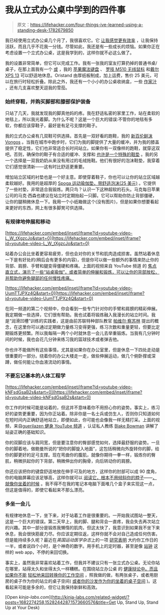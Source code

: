 # 我从立式办公桌中学到的四件事

> 原文：<https://lifehacker.com/four-things-ive-learned-using-a-standing-desk-1782679850>

我已经使用立式办公桌几个月了，我很喜欢它。它 [让我感觉更有效率](https://lifehacker.com/a-standing-desk-makes-me-more-productive-even-if-it-s-1766137972) ，让我保持活跃，而且几乎不花我一分钱。尽管如此，我还是有一些成长的烦恼。如果你正在考虑设置一个立式办公桌，这是我学到的，这样你就不必这么做了。



我的设置非常简单，但它可以完成工作。我有一张我的室友打算扔掉的普通书桌/桌子，在那上面我有一个 [或](http://oristand.co/) ，我的 [苹果魔法键盘](http://www.apple.com/shop/product/MLA22LL/A/magic-keyboard-us-english) 、 [罗技 M510 无线鼠标](https://www.amazon.com/Logitech-910-001822-M510-Wireless-Mouse/dp/B003NR57BY/?asc_campaign=InlineText&asc_refurl=https://lifehacker.com/four-things-ive-learned-using-a-standing-desk-1782679850&asc_source=&tag=kinjalifehackerlink-20) 和[戴尔 XPS 13](http://www.dell.com/us/p/xps-13-9350-laptop/pd) 可以舒适地休息。Oristand 由厚纸板制成，加上运费，售价 25 美元，可以在旅行时轻松折叠。除此之外，我还有一个小小的办公桌收纳盒，一些 [作家汁](https://en.wikipedia.org/wiki/Lagavulin_distillery) ，还有几支喜欢整天逗我的雪茄。

### **始终穿鞋，并购买脚部和膝部保护装备**

只站了几天，我就发现我的脚真他妈的疼。我在舒适私密的家里工作，站在柔软的地毯上，所以我光着脚。为什么不呢？这是一个巨大的错误:不管你的地毯有多软，你都应该穿鞋子，最好是有足弓支撑的鞋子。

我的立式办公桌有几双鞋可供选择。首先是一双好看的跑鞋，我的 [新百伦鲜沫 Vongos](http://www.newbalance.com/pd/fresh-foam-vongo/MVNGO.html#color=Grey_with_Outer%20Space_and_Toxic) 。当我在城市中跑步时，它们为我的脚提供了大量的缓冲，并为我的膝盖提供了稳定性，它们也非常适合长时间站立。如果你有一双像样的跑鞋，就穿这双吧。否则，确保你的鞋子有合适的缓冲、支撑和 [也许是一个特殊的鞋垫](https://lifehacker.com/how-to-survive-long-holiday-shifts-as-a-retail-worker-1464023647) 。我的另一个选择是一双我奶奶从来没有用过的毛绒拖鞋。他们有很好的泡沫鞋垫，我穿着它们感觉很清新——这有时比舒适更重要。



增加站立区域的衬垫也是一个好主意。即使穿着鞋子，你也可以让你的站立区域越柔软越好。我用的是超厚的 [Spoga 运动瑜伽垫，带舒适泡沫(25 美元)](https://www.amazon.com/dp/B00O92OUUG/ref=twister_B018JSWVJM?_encoding=UTF8&asc_campaign=InlineText&asc_refurl=https://lifehacker.com/four-things-ive-learned-using-a-standing-desk-1782679850&asc_source=&psc=1&tag=kinjalifehackerlink-20) 。它提供了一些衬垫，非常适合我锻炼。两只鸟？认识一下这种超软的石头。马克每日苹果公司的马克·西森也建议在站立时定期抬起一只脚。它可以帮助你防止背部僵硬，让你的腿稍微休息一下。我用一个小纸箱做这个(没有图片)，但是如果你想要看起来更好的东西，网上有很多脚凳可供选择。

### 有规律地伸展和移动

 [https://lifehacker.com/embed/inset/iframe?id=youtube-video-L_W_tXgzcJo&start=0](https://lifehacker.com/embed/inset/iframe?id=youtube-video-L_W_tXgzcJo&start=0) 

站着办公会比坐着更容易疲劳，但也会对你的关节和肌肉造成损害。虽然站着休息一下是有好处的(稍后会有更多的内容)，但是你可以做一些额外的事情来防止你的背部、肩膀、手臂和腿变得僵硬和疼痛。上面的视频来自 YouTube 频道 的 [焦点直立式，演示了一些“站桌瑜伽”，或者简单的伸展和锻炼，可以让你的背部放松，并帮助你避免腿部的任何慢性疼痛。](https://www.youtube.com/channel/UCTZZWJazyU9hJXIXhDx5-tg)

 [https://lifehacker.com/embed/inset/iframe?id=youtube-video-UumTTJPXz4Q&start=0](https://lifehacker.com/embed/inset/iframe?id=youtube-video-UumTTJPXz4Q&start=0) 

在同一频道的第二个视频中，你会看到一些专门针对你的手臂和肩膀的精彩伸展。我定期做一些选择，它们很有帮助。我也试着将锻炼融入我漫长的站立时间。我是“润滑凹槽”训练的实践者，这是由前苏联特种部队教官 [帕维尔·察苏林](http://www.strongfirst.com/) 提出的概念，在这里你可以通过定期做力量练习变得更强，练习次数和重量更轻，但要比定期锻炼更频繁。所以我每隔一两个小时就休息一会儿去举重锻炼。当我有几分钟时间的时候，我也会花几分钟来练习我的篮球技术或者弹吉他。

你也许不能做所有这些事情，尤其是如果你在办公室里，但是休息一下四处走动是很重要的一部分。绕着你的办公大楼走一走，做些伸展运动，做几个俯卧撑或深蹲，做任何能让你血液流动的事情。

### 不要忘记基本的人体工程学

 [https://lifehacker.com/embed/inset/iframe?id=youtube-video-kNFsdGsaB2s&start=0](https://lifehacker.com/embed/inset/iframe?id=youtube-video-kNFsdGsaB2s&start=0) 

你工作的时候可能是站着的，但这并不意味着你不用担心你的姿势。事实上，练习好的姿势更重要，因为你正站着。除非你是一名士兵或仿生人，否则你只知道如何在短时间内正确舒适地站立，即便如此，你可能也会像我一样无精打采。上面的视频，来自[guerilazen 健身 YouTube 频道](https://www.youtube.com/channel/UCfA5OXqwTGSBLBa8Fo5gOUg) ，认证私人教练 [Blake Bowman](http://guerrillazen.com/about/) 讲解了站姿正确的基础知识。

你的双脚应该与肩同宽，但是要注意你的臀部感觉如何，选择最舒服的姿势。一旦你的脚着地，做鲍曼所说的“把你的脚旋入地面”，这包括稍微向外旋转你的脚，给你的脚更好的足弓支撑。现在弯曲你的腹肌，就像你期待一拳一样，锻炼你的臀肌，稍微拱起你的下背部，稍微伸出你的胸骨，向后转动你的肩膀。

你还应该把你的键盘舒适地放在伸手可及的地方，这样你的肘部可以成 90 度角，你的电脑屏幕应该足够高，这样你就可以 [阅读它，根本不用倾斜你的脖子](http://lifehacker.com/an-easy-way-to-find-the-perfect-height-for-your-chair-o-1580097680)——[，就像你坐着的时候](https://lifehacker.com/how-to-ergonomically-optimize-your-workspace-30833302) 。我不得不在我的笔记本电脑下面堆几个盒子来实现这一点，但这是值得的，即使它看起来不那么漂亮。



### 多坐一会儿

有规律地休息一下，坐下来，对于站着工作是很重要的。一开始我试图站一整天，这是一个巨大的错误。第二天早上，我的脚、腿和背会一直疼，我会失去再次站立的兴趣。其中一部分是锻炼我懒惰的肌肉，但这太快了，我意识到如果我不坐下来休息，我会很快筋疲力尽。你应该定期往返，这样你就不会对自己造成任何伤害。但是能持续多久呢？最近在*英国运动医学杂志*上的一项 [研究表明](http://bjsm.bmj.com/content/early/2015/04/23/bjsports-2015-094618) 大约你工作日的一半，或者说四个小时，是个神奇的数字。用手机上的定时器，甚至是像 [站钟](http://www.standingclock.com/) 这样的 web app，不停的来回切换。

事实上，虽然我非常喜欢站着工作，但我并不建议只有一张立式办公桌。无论你站在哪里，站得太久和坐得太久一样糟糕。在围绕站立办公桌 的 [健康辩论中。而且如果你不能](https://lifehacker.com/why-i-killed-my-standing-desk-and-what-i-do-instead-1565554537) [轻松地来回转换你的工作空间](http://workshop.lifehacker.com/build-a-standing-desk-that-converts-to-a-work-table-1727901479) ，照我做的做，有两张桌子，或者用厨房的桌子作为你的站立的桌子空间( [或者你的沙发作为你的坐着的桌子空间](http://workshop.lifehacker.com/build-a-laptop-table-for-sitting-at-the-couch-that-conv-1741874758) )。这看起来可能是多余的，但它让我保持新鲜和高效。

[Open *kinja-labs.com*](http://kinja-labs.com/related-widget/?posts=1682274258,1528244287,1573660576&title=Get Up, Stand Up, Stand Up at Your Desk)